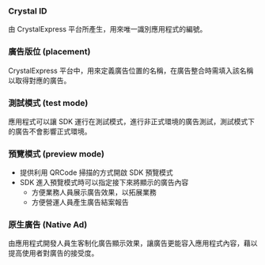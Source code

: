 ### Crystal ID
由 CrystalExpress 平台所產生，用來唯一識別應用程式的編號。

### 廣告版位 (placement)
CrystalExpress 平台中，用來定義廣告位置的名稱，在廣告整合時需填入該名稱以取得對應的廣告。

### 測試模式 (test mode)
應用程式可以讓 SDK 運行在測試模式，進行非正式環境的廣告測試，測試模式下的廣告不會影響正式環境。

### 預覽模式 (preview mode)
  - 提供利用 QRCode 掃描的方式開啟 SDK 預覽模式
  - SDK 進入預覽模式時可以指定接下來將顯示的廣告內容
    - 方便業務人員展示廣告效果，以拓展業務  
	- 方便營運人員產生廣告結案報告

### 原生廣告 (Native Ad)
由應用程式開發人員生客制化廣告顯示效果，讓廣告更能容入應用程式內容，藉以提高使用者對廣告的接受度。
